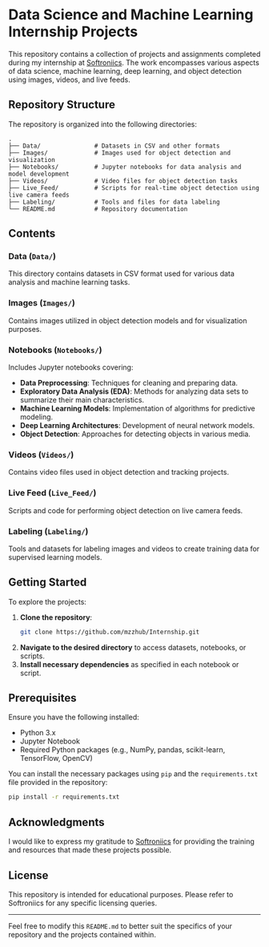 # Data Science and Machine Learning Internship Projects

This repository contains a collection of projects and assignments completed during my internship at [Softroniics](https://softroniics.com). The work encompasses various aspects of data science, machine learning, deep learning, and object detection using images, videos, and live feeds.

## Repository Structure

The repository is organized into the following directories:

```
.
├── Data/               # Datasets in CSV and other formats
├── Images/             # Images used for object detection and visualization
├── Notebooks/          # Jupyter notebooks for data analysis and model development
├── Videos/             # Video files for object detection tasks
├── Live_Feed/          # Scripts for real-time object detection using live camera feeds
├── Labeling/           # Tools and files for data labeling
└── README.md           # Repository documentation
```

## Contents

### Data (`Data/`)

This directory contains datasets in CSV format used for various data analysis and machine learning tasks.

### Images (`Images/`)

Contains images utilized in object detection models and for visualization purposes.

### Notebooks (`Notebooks/`)

Includes Jupyter notebooks covering:

- **Data Preprocessing**: Techniques for cleaning and preparing data.
- **Exploratory Data Analysis (EDA)**: Methods for analyzing data sets to summarize their main characteristics.
- **Machine Learning Models**: Implementation of algorithms for predictive modeling.
- **Deep Learning Architectures**: Development of neural network models.
- **Object Detection**: Approaches for detecting objects in various media.

### Videos (`Videos/`)

Contains video files used in object detection and tracking projects.

### Live Feed (`Live_Feed/`)

Scripts and code for performing object detection on live camera feeds.

### Labeling (`Labeling/`)

Tools and datasets for labeling images and videos to create training data for supervised learning models.

## Getting Started

To explore the projects:

1. **Clone the repository**:
   ```bash
   git clone https://github.com/mzzhub/Internship.git
   ```
2. **Navigate to the desired directory** to access datasets, notebooks, or scripts.
3. **Install necessary dependencies** as specified in each notebook or script.

## Prerequisites

Ensure you have the following installed:

- Python 3.x
- Jupyter Notebook
- Required Python packages (e.g., NumPy, pandas, scikit-learn, TensorFlow, OpenCV)

You can install the necessary packages using `pip` and the `requirements.txt` file provided in the repository:

```bash
pip install -r requirements.txt
```

## Acknowledgments

I would like to express my gratitude to [Softroniics](https://softroniics.com) for providing the training and resources that made these projects possible.

## License

This repository is intended for educational purposes. Please refer to Softroniics for any specific licensing queries.

---

Feel free to modify this `README.md` to better suit the specifics of your repository and the projects contained within. 
